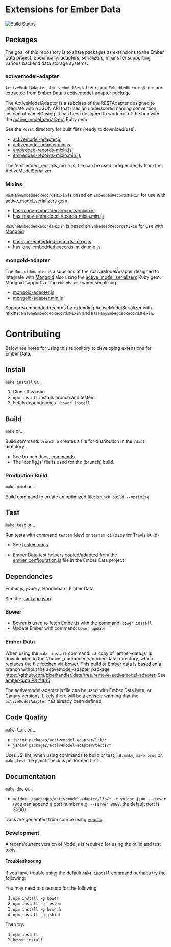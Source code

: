 # Extensions for Ember Data

[![Build Status](https://travis-ci.org/pixelhandler/ember-data-extensions.png)](https://travis-ci.org/pixelhandler/ember-data-extensions)


## Packages

The goal of this repository is to share packages as extensions to the Ember Data project.
Specifically: adapters, serializers, mixins for supporting various backend data storage systems.


### activemodel-adapter

`ActiveModelAdapter`, `ActiveModelSerializer`, and `EmbeddedRecordsMixin` are extracted from
[Ember Data's activemodel-adapter package](https://github.com/emberjs/data/tree/master/packages/activemodel-adapter)

The ActiveModelAdapter is a subclass of the RESTAdapter designed to integrate
with a JSON API that uses an underscored naming convention instead of camelCasing.
It has been designed to work out of the box with the
[active_model_serializers](http://github.com/rails-api/active_model_serializers) Ruby gem

See the `/dist` directory for built files (ready to download/use).

* [activemodel-adapter.js](dist/activemodel-adapter.js)
* [activemodel-adapter.min.js](dist/activemodel-adapter.min.js)
* [embedded-records-mixin.js](dist/embedded-records-mixin.js)
* [embedded-records-mixin.min.js](dist/embedded-records-mixin.min.js)

The 'embedded_records_mixin.js' file can be used independently from the ActiveModelSerializer.

### Mixins

`HasManyEmbeddedRecordsMixin` is based on `EmbeddedRecordsMixin` for use with
[active_model_serializers gem](https://github.com/rails-api/active_model_serializers)

* [has-many-embedded-records-mixin.js](dist/has-many-embedded-records-mixin.js)
* [has-many-embedded-records-mixin.min.js](dist/has-many-embedded-records-mixin.min.js)

`HasOneEmbeddedRecordsMixin` is based on `EmbeddedRecordsMixin` for use with
[Mongoid](https://github.com/mongoid/mongoid)

* [has-one-embedded-records-mixin.js](dist/has-one-embedded-records-mixin.js)
* [has-one-embedded-records-mixin.min.js](dist/has-one-embedded-records-mixin.min.js)


### mongoid-adapter

The `MongoidAdapter` is a subclass of the ActiveModelAdapter designed to integrate
with [Mongoid](https://github.com/mongoid/mongoid) also using the 
[active_model_serializers](http://github.com/rails-api/active_model_serializers) Ruby gem. Mongoid supports using `embeds_one` when serializing.

* [mongoid-adapter.js](dist/mongoid-adapter.js)
* [mongoid-adapter.min.js](dist/mongoid-adapter.min.js)

Supports embedded records by extending ActiveModelSerializer with mixins: 
`HasOneEmbeddedRecordsMixin` and `HasManyEmbeddedRecordsMixin`.


# Contributing

Below are notes for using this repository to developing extensions for Ember Data.


## Install

`make install` or...

1. Clone this repo
1. `npm install` installs brunch and testem
1. Fetch dependencies - `bower install`


## Build

`make` or...

Build command: `brunch b` creates a file for distribution in the `/dist` directory.

* See brunch docs, [commands](https://github.com/brunch/brunch/blob/stable/docs/commands.md)
* The 'config.js' file is used for the (brunch) build.


### Production Build

`make prod` or...

Build command to create an optimized file: `brunch build --optimize`


## Test

`make test` or...

Run tests with command `testem` (dev) or `testem ci` (uses for Travis build)

* See [testem docs](https://github.com/airportyh/testem)

* Ember Data test helpers copied/adapted from the 
[ember_configuration.js](https://github.com/emberjs/data/blob/master/tests/ember_configuration.js) 
file in the Ember Data project


## Dependencies

Ember.js, jQuery, Handlebars, Ember Data

See the [package.json](package.json)


### Bower

* Bower is used to fetch Ember.js with the command: `bower install`
* Update Ember with command: `bower update`


### Ember Data

When using the `make install` command... a copy of 'ember-data.js' is downloaded to the 
'/bower_components/ember-data' directory, which replaces the file fetched via bower. 
This build of Ember data is based on a branch without the activemodel-adapter package <https://github.com/pixelhandler/data/tree/remove-activemodel-adapter>, See 
[ember-data PR #1615](https://github.com/emberjs/data/pull/1615).

The activemodel-adapter.js file can be used with Ember Data beta, or Canary versions. 
Likely there will be a console warning that the `activeModelAdapter` has already been defined.


## Code Quality

`make lint` or...

* `jshint packages/activemodel-adapter/lib/*`
* `jshint packages/activemodel-adapter/tests/*`

Uses JSHint, when using commands to build or test, i.e. `make`, `make prod` or `make test` the jshint check is performed first.


## Documentation

`make doc` or...

* `yuidoc ./packages/activemodel-adapter/lib/* -c yuidoc.json --server` (you can append a port number e.g. `--server 8888`, the default port is 3000)

Docs are generated from source using [yuidoc](https://github.com/yui/yuidoc).


### Development

A recent/current version of Node.js is required for using the build and test tools.

#### Troubleshooting

If you have trouble using the default `make install` command perhaps try the following:

You may need to use sudo for the following:

1. `npm install -g bower`
1. `npm install -g testem`
1. `npm install -g brunch`
1. `npm install -g jshint`

Then try:

1. `npm install`
1. `bower install`
